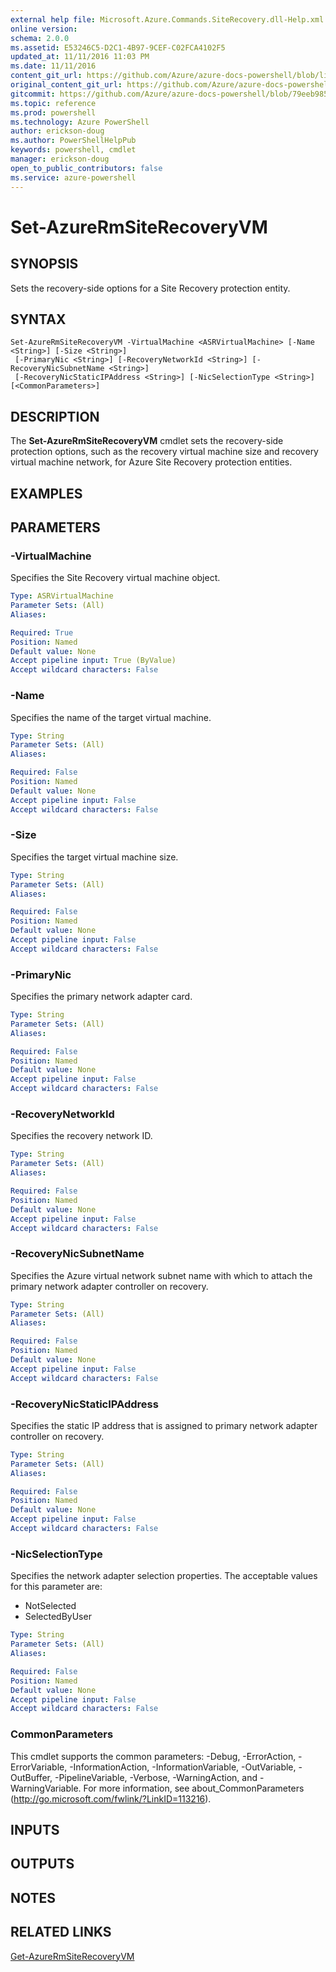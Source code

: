 ```yaml
---
external help file: Microsoft.Azure.Commands.SiteRecovery.dll-Help.xml
online version: 
schema: 2.0.0
ms.assetid: E53246C5-D2C1-4B97-9CEF-C02FCA4102F5
updated_at: 11/11/2016 11:03 PM
ms.date: 11/11/2016
content_git_url: https://github.com/Azure/azure-docs-powershell/blob/live/azureps-cmdlets-docs/ResourceManager/AzureRM.SiteRecovery/v3.1.0/Set-AzureRmSiteRecoveryVM.md
original_content_git_url: https://github.com/Azure/azure-docs-powershell/blob/live/azureps-cmdlets-docs/ResourceManager/AzureRM.SiteRecovery/v3.1.0/Set-AzureRmSiteRecoveryVM.md
gitcommit: https://github.com/Azure/azure-docs-powershell/blob/79eeb985ea480979357fb4695832a0c3d29a48bf/azureps-cmdlets-docs/ResourceManager/AzureRM.SiteRecovery/v3.1.0/Set-AzureRmSiteRecoveryVM.md
ms.topic: reference
ms.prod: powershell
ms.technology: Azure PowerShell
author: erickson-doug
ms.author: PowerShellHelpPub
keywords: powershell, cmdlet
manager: erickson-doug
open_to_public_contributors: false
ms.service: azure-powershell
---
```


# Set-AzureRmSiteRecoveryVM

## SYNOPSIS
Sets the recovery-side options for a Site Recovery protection entity.

## SYNTAX

```
Set-AzureRmSiteRecoveryVM -VirtualMachine <ASRVirtualMachine> [-Name <String>] [-Size <String>]
 [-PrimaryNic <String>] [-RecoveryNetworkId <String>] [-RecoveryNicSubnetName <String>]
 [-RecoveryNicStaticIPAddress <String>] [-NicSelectionType <String>] [<CommonParameters>]
```

## DESCRIPTION
The **Set-AzureRmSiteRecoveryVM** cmdlet sets the recovery-side protection options, such as the recovery virtual machine size and recovery virtual machine network, for Azure Site Recovery protection entities.

## EXAMPLES


## PARAMETERS

### -VirtualMachine
Specifies the Site Recovery virtual machine object.

```yaml
Type: ASRVirtualMachine
Parameter Sets: (All)
Aliases:

Required: True
Position: Named
Default value: None
Accept pipeline input: True (ByValue)
Accept wildcard characters: False
```

### -Name
Specifies the name of the target virtual machine.

```yaml
Type: String
Parameter Sets: (All)
Aliases:

Required: False
Position: Named
Default value: None
Accept pipeline input: False
Accept wildcard characters: False
```

### -Size
Specifies the target virtual machine size.

```yaml
Type: String
Parameter Sets: (All)
Aliases:

Required: False
Position: Named
Default value: None
Accept pipeline input: False
Accept wildcard characters: False
```

### -PrimaryNic
Specifies the primary network adapter card.

```yaml
Type: String
Parameter Sets: (All)
Aliases:

Required: False
Position: Named
Default value: None
Accept pipeline input: False
Accept wildcard characters: False
```

### -RecoveryNetworkId
Specifies the recovery network ID.

```yaml
Type: String
Parameter Sets: (All)
Aliases:

Required: False
Position: Named
Default value: None
Accept pipeline input: False
Accept wildcard characters: False
```

### -RecoveryNicSubnetName
Specifies the Azure virtual network subnet name with which to attach the primary network adapter controller on recovery.

```yaml
Type: String
Parameter Sets: (All)
Aliases:

Required: False
Position: Named
Default value: None
Accept pipeline input: False
Accept wildcard characters: False
```

### -RecoveryNicStaticIPAddress
Specifies the static IP address that is assigned to primary network adapter controller on recovery.

```yaml
Type: String
Parameter Sets: (All)
Aliases:

Required: False
Position: Named
Default value: None
Accept pipeline input: False
Accept wildcard characters: False
```

### -NicSelectionType
Specifies the network adapter selection properties.
The acceptable values for this parameter are:

- NotSelected
- SelectedByUser

```yaml
Type: String
Parameter Sets: (All)
Aliases:

Required: False
Position: Named
Default value: None
Accept pipeline input: False
Accept wildcard characters: False
```

### CommonParameters
This cmdlet supports the common parameters: -Debug, -ErrorAction, -ErrorVariable, -InformationAction, -InformationVariable, -OutVariable, -OutBuffer, -PipelineVariable, -Verbose, -WarningAction, and -WarningVariable. For more information, see about_CommonParameters (http://go.microsoft.com/fwlink/?LinkID=113216).

## INPUTS

## OUTPUTS

## NOTES

## RELATED LINKS

[Get-AzureRmSiteRecoveryVM](xref:ResourceManager/AzureRM.SiteRecovery/v3.1.0/Get-AzureRmSiteRecoveryVM.md)

